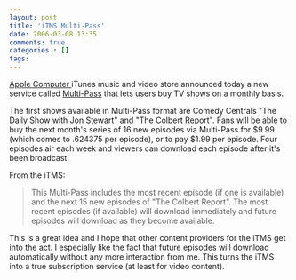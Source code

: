 ```yaml
---
layout: post
title: 'iTMS Multi-Pass'
date: 2006-03-08 13:35
comments: true
categories : []
tags:
---
```

<a href="http://apple.com">Apple Computer </a> iTunes music and video store announced today a new service called <a href="http://yahoo.reuters.com/news/NewsArticle.aspx?storyID=urn:newsml:reuters.com:20060308:MTFH38594_2006-03-08_17-54-50_N08264370&related=true&rpc=44">Multi-Pass</a> that lets users buy TV shows on a monthly basis.

The first shows available in Multi-Pass format are Comedy Centrals "The Daily Show with Jon Stewart" and "The Colbert Report". Fans will be able to buy the next month's series of 16 new episodes via Multi-Pass for $9.99 (which comes to .624375 per episode), or to pay $1.99 per episode. Four episodes air each week and viewers can download each episode after it's been broadcast.

From the iTMS:
<blockquote>This Multi-Pass includes the most recent episode (if one is available) and the next 15 new episodes of "The Colbert Report". The most recent episodes (if available) will download immediately and future episodes will download as they become available.</blockquote>

This is a great idea and I hope that other content providers for the iTMS get into the act. I especially like the fact that future episodes will download automatically without any more interaction from me. This turns the iTMS into a true subscription service (at least for video content). 

